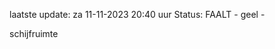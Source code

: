 laatste update: 
za 11-11-2023 20:40   uur 
Status: FAALT - geel - 
<div class="service Y">schijfruimte</div>